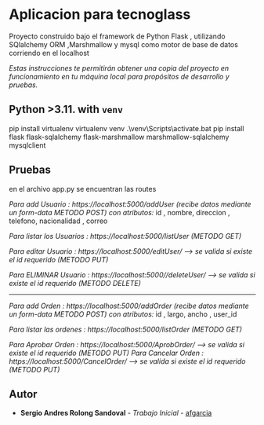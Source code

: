 # Aplicacion para tecnoglass

Proyecto construido bajo el framework de Python Flask , utilizando SQlalchemy ORM ,Marshmallow y mysql como motor de base de datos corriendo en el localhost


_Estas instrucciones te permitirán obtener una copia del proyecto en funcionamiento en tu máquina local para propósitos de desarrollo y pruebas._


Python >3.11. with `venv`
---------------------------------------
pip install virtualenv
virtualenv venv
.\venv\Scripts\activate.bat
pip install flask flask-sqlalchemy flask-marshmallow marshmallow-sqlalchemy mysqlclient

## Pruebas

en el archivo app.py se encuentran las routes 

_Para add Usuario : https://localhost:5000/addUser  (recibe datos mediante un form-data METODO POST) con atributos:_
id , nombre, direccion , telefono, nacionalidad , correo

_Para listar los Usuarios : https://localhost:5000/listUser  (METODO GET)_

_Para editar Usuario : https://localhost:5000/editUser/<id>  --> se valida si existe el id requerido (METODO PUT)_

_Para ELIMINAR Usuario : https://localhost:5000//deleteUser/<id>  --> se valida si existe el id requerido (METODO DELETE)_

-------------------------------------------------------------------------------------------------------------------------
_Para add Orden : https://localhost:5000/addOrder  (recibe datos mediante un form-data METODO POST) con atributos:_
id , largo, ancho , user_id

_Para listar las ordenes : https://localhost:5000/listOrder  (METODO GET)_

_Para Aprobar Orden : https://localhost:5000/AprobOrder/<id>  --> se valida si existe el id requerido (METODO PUT)_
_Para Cancelar Orden : https://localhost:5000/CancelOrder/<id>  --> se valida si existe el id requerido (METODO PUT)_





## Autor

* **Sergio Andres Rolong Sandoval** - *Trabajo Inicial* - [afgarcia](https://github.com/afgarcia)